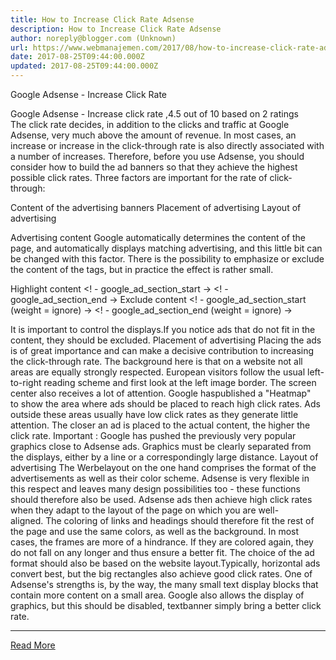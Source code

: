 ```yaml
---
title: How to Increase Click Rate Adsense
description: How to Increase Click Rate Adsense
author: noreply@blogger.com (Unknown)
url: https://www.webmanajemen.com/2017/08/how-to-increase-click-rate-adsense.html
date: 2017-08-25T09:44:00.000Z
updated: 2017-08-25T09:44:00.000Z
---
```


Google Adsense - Increase Click Rate

Google Adsense - Increase click rate ,4.5 out of 10 based on 2 ratings
The click rate decides, in addition to the clicks and traffic at Google Adsense, very much above the amount of revenue. In most cases, an increase or increase in the click-through rate is also directly associated with a number of increases. Therefore, before you use Adsense, you should consider how to build the ad banners so that they achieve the highest possible click rates.
Three factors are important for the rate of click-through:

Content of the advertising banners
Placement of advertising
Layout of advertising

Advertising content
Google automatically determines the content of the page, and automatically displays matching advertising, and this little bit can be changed with this factor. There is the possibility to emphasize or exclude the content of the tags, but in practice the effect is rather small.

Highlight content
<! - google_ad_section_start ->
<! - google_ad_section_end ->
Exclude content
<! - google_ad_section_start (weight = ignore) ->
<! - google_ad_section_end (weight = ignore) ->

It is important to control the displays.If you notice ads that do not fit in the content, they should be excluded.
Placement of advertising
Placing the ads is of great importance and can make a decisive contribution to increasing the click-through rate.
The background here is that on a website not all areas are equally strongly respected. European visitors follow the usual left-to-right reading scheme and first look at the left image border. The screen center also receives a lot of attention. Google haspublished a "Heatmap" to show the area where ads should be placed to reach high click rates.
Ads outside these areas usually have low click rates as they generate little attention. The closer an ad is placed to the actual content, the higher the click rate.
Important : Google has pushed the previously very popular graphics close to Adsense ads. Graphics must be clearly separated from the displays, either by a line or a correspondingly large distance.
Layout of advertising
The Werbelayout on the one hand comprises the format of the advertisements as well as their color scheme. Adsense is very flexible in this respect and leaves many design possibilities too - these functions should therefore also be used.
Adsense ads then achieve high click rates when they adapt to the layout of the page on which you are well-aligned. The coloring of links and headings should therefore fit the rest of the page and use the same colors, as well as the background. In most cases, the frames are more of a hindrance. If they are colored again, they do not fall on any longer and thus ensure a better fit.
The choice of the ad format should also be based on the website layout.Typically, horizontal ads convert best, but the big rectangles also achieve good click rates.
One of Adsense's strengths is, by the way, the many small text display blocks that contain more content on a small area. Google also allows the display of graphics, but this should be disabled, textbanner simply bring a better click rate.<hr/> <a href="https://www.webmanajemen.com/2017/08/how-to-increase-click-rate-adsense.html" rel="follow" class="button" id="read-more">Read More</a>
